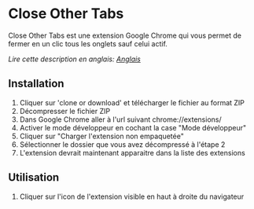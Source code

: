 # Close Other Tabs
Close Other Tabs est une extension Google Chrome qui vous permet de fermer en un clic tous les onglets sauf celui actif.

*Lire cette description en anglais: [Anglais](README.md)*

## Installation
1. Cliquer sur 'clone or download' et télécharger le fichier au format ZIP
2. Décompresser le fichier ZIP
3. Dans Google Chrome aller à l'url suivant chrome://extensions/ 
4. Activer le mode développeur en cochant la case "Mode développeur"
5. Cliquer sur "Charger l'extension non empaquetée"
6. Sélectionner le dossier que vous avez décompressé à l'étape 2
7. L'extension devrait maintenant apparaitre dans la liste des extensions

## Utilisation
1. Cliquer sur l'icon de l'extension visible en haut à droite du navigateur